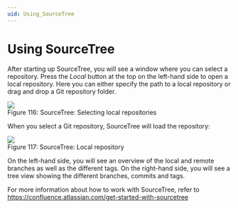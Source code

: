```yaml
---
uid: Using_SourceTree
---
```


# Using SourceTree

After starting up SourceTree, you will see a window where you can select a repository. Press the *Local* button at the top on the left-hand side to open a local repository. Here you can either specify the path to a local repository or drag and drop a Git repository folder.

![](~/develop/images/SourceTree_repositories.png)
<br>Figure 116: SourceTree: Selecting local repositories

When you select a Git repository, SourceTree will load the repository:

![](~/develop/images/SourceTree_loadedrepository.png)
<br>Figure 117: SourceTree: Local repository

On the left-hand side, you will see an overview of the local and remote branches as well as the different tags. On the right-hand side, you will see a tree view showing the different branches, commits and tags.

For more information about how to work with SourceTree, refer to <https://confluence.atlassian.com/get-started-with-sourcetree>
